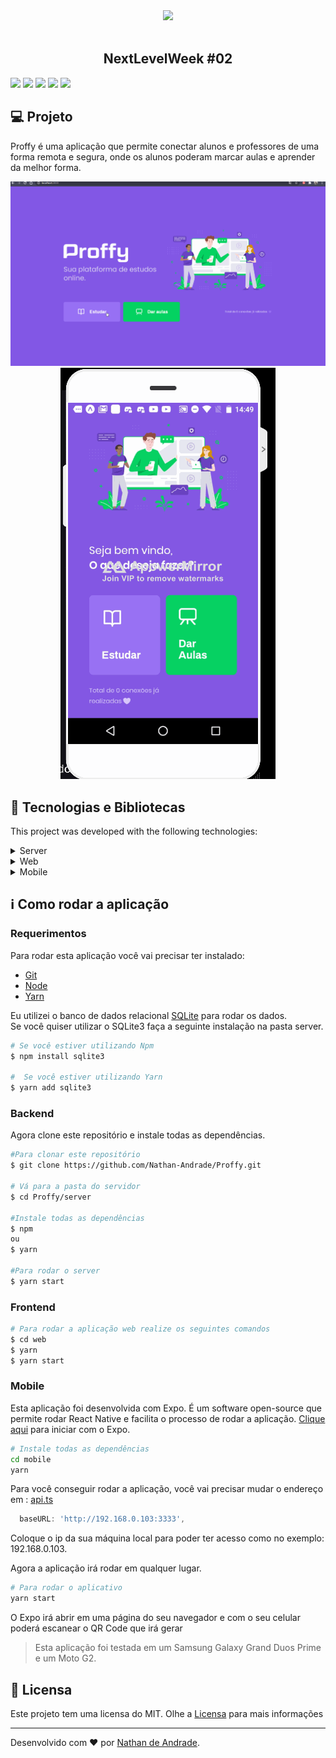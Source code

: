 <div align="center">
    <img src="https://res.cloudinary.com/stefanosaffran/image/upload/v1596482182/Omnistack/ykcfotyon6sacurdvht3.svg" width="300px"/>
</div>

<br />

<h2 align="center">
    NextLevelWeek #02 
</h2>

  ![](https://img.shields.io/github/languages/count/Nathan-Andrade/Proffy?color=%238257e5) ![](https://img.shields.io/github/languages/top/Nathan-andrade/Proffy?color=%238257e5) ![](https://img.shields.io/github/repo-size/Nathan-Andrade/Proffy?color=%238257e5) ![](https://img.shields.io/npm/l/packge?color=%238257e5) ![](https://img.shields.io/github/last-commit/Nathan-Andrade/Proffy?color=%238257e5) 

<p align="center">
  
</p>


## :computer: Projeto

 Proffy é uma aplicação que permite conectar alunos e professores de uma forma remota e segura, onde os alunos poderam marcar aulas e aprender da melhor forma.

 <p align="center">
  <img src="https://github.com/Nathan-Andrade/Proffy/blob/master/github/gifDaAplica%C3%A7%C3%A3oWithResponsive.gif?raw=true" >
  <img src="https://github.com/Nathan-Andrade/Proffy/blob/master/github/gifDaAplica%C3%A7%C3%A3oWithResponsiveMobile.gif?raw=true" >
</p>

 ## :rocket: Tecnologias e Bibliotecas

This project was developed with the following technologies:

<details>
  <summary>Server</summary>

-   [Node.js](https://nodejs.org/)
-   [Express](https://expressjs.com/)
-   [TypeORM](https://typeorm.io/)
-   [Typescript](https://www.typescriptlang.org/)
-   [TS-Node-Dev](https://www.npmjs.com/package/ts-node-dev)
-   [Tsyringe](https://github.com/microsoft/tsyringe)
-   [uuidv4](https://www.npmjs.com/package/uuidv4)
-   [Cors](https://www.npmjs.com/package/cors)
-   [ESLint](https://eslint.org/)
-   [Prettier](https://prettier.io/)
-   [VS Code](https://code.visualstudio.com/)

</details>

<details>
  <summary>Web</summary>

-   [React](https://pt-br.reactjs.org/)
-   [Typescript](https://www.typescriptlang.org/)
-   [@unform](https://unform.dev/)
-   [Styled Components](https://styled-components.com/)
-   [Context API](https://reactjs.org/docs/context.html)
-   [React-toggle](https://github.com/aaronshaf/react-toggle)
-   [Axios](https://www.npmjs.com/package/axios)
-   [React Icons](https://react-icons.netlify.com/#/)
-   [Prettier](https://prettier.io/)
-   [VS Code](https://code.visualstudio.com/)

</details>

<details>
  <summary>Mobile</summary>

-   [React](https://pt-br.reactjs.org/)
-   [React Native](https://reactnative.dev/)
-   [Expo](https://expo.io/learn)
-   [Styled Components](https://styled-components.com/)
-   [Typescript](https://www.typescriptlang.org/)
-   [React Navigation](https://reactnavigation.org/)
-   [Axios](https://www.npmjs.com/package/axios)
-   [Expo Google Fonts](https://github.com/expo/google-fonts)
-   [React Native Appearance](https://github.com/expo/react-native-appearance)
-   [Prettier](https://prettier.io/)
-   [VS Code](https://code.visualstudio.com/)

</details>

## :information_source: Como rodar a aplicação

### Requerimentos

Para rodar esta aplicação você vai precisar ter instalado:
* [Git](https://git-scm.com)
* [Node](https://nodejs.org/)
* [Yarn](https://yarnpkg.com/) 

Eu utilizei o banco de dados relacional [SQLite](https://www.npmjs.com/package/sqlite) para rodar os dados.
<br>
Se você quiser utilizar o SQLite3 faça a seguinte instalação na pasta server.

```bash
# Se você estiver utilizando Npm
$ npm install sqlite3

#  Se você estiver utilizando Yarn
$ yarn add sqlite3

```
### Backend

Agora clone este repositório e instale todas as dependências.
```bash
#Para clonar este repositório
$ git clone https://github.com/Nathan-Andrade/Proffy.git

# Vá para a pasta do servidor
$ cd Proffy/server

#Instale todas as dependências
$ npm 
ou
$ yarn 

#Para rodar o server
$ yarn start

```


### Frontend

```bash
# Para rodar a aplicação web realize os seguintes comandos
$ cd web
$ yarn
$ yarn start
```

### Mobile

Esta aplicação foi desenvolvida com Expo. É um software open-source que permite rodar React Native e facilita o processo de rodar a aplicação. [Clique aqui](https://expo.io/learn) para iniciar com o Expo.

```bash
# Instale todas as dependências
cd mobile
yarn
```

Para você conseguir rodar a aplicação, você vai precisar mudar o endereço em :
[api.ts](https://github.com/Nathan-Andrade/Proffy/blob/master/mobile/src/services/api.ts)
```javascript
  baseURL: 'http://192.168.0.103:3333',
```
Coloque o ip da sua máquina local para poder ter acesso como no exemplo: 192.168.0.103.

Agora a aplicação irá rodar em qualquer lugar.

```bash
# Para rodar o aplicativo
yarn start
```

O Expo irá abrir em uma página do seu navegador e com o seu celular poderá escanear o QR Code que irá gerar

> Esta aplicação foi testada em um Samsung Galaxy Grand Duos Prime  e um Moto G2.

## :memo: Licensa

Este projeto tem uma licensa do MIT. Olhe a [Licensa](https://github.com/StefanoSaffran/proffy/blob/master/LICENSE) para mais informações

---

Desenvolvido com ❤️ por <a href="https://www.linkedin.com/in/nathan-a-1b9436124/">Nathan de Andrade</a>.
